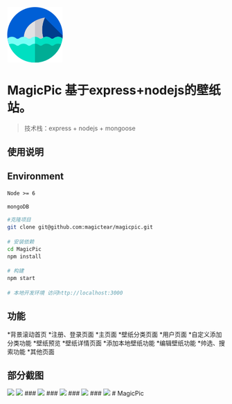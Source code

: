 ﻿<img src="https://github.com/magictear/magicpic/blob/master/public/images/icon/favicon.png" width="128" height="128" style="margin: 0 auto"/>

# MagicPic 基于express+nodejs的壁纸站。

> 技术栈：express + nodejs + mongoose

## 使用说明

## Environment

`Node >= 6`

`mongoDB`

``` bash
#克隆项目
git clone git@github.com:magictear/magicpic.git

# 安装依赖
cd MagicPic
npm install

# 构建
npm start

# 本地开发环境 访问http://localhost:3000

```

## 功能

*背景滚动首页
*注册、登录页面
*主页面
*壁纸分类页面
*用户页面
*自定义添加分类功能
*壁纸预览
*壁纸详情页面
*添加本地壁纸功能
*编辑壁纸功能
*帅选、搜索功能
*其他页面

## 部分截图

 
<img src="https://github.com/magictear/magicpic/blob/master/Screenshots/index-1.png" style="margin: 0 auto"/>

<img src="https://github.com/magictear/magicpic/blob/master/Screenshots/index-2.png" style="margin: 0 auto"/>
### 
<img src="https://github.com/magictear/magicpic/blob/master/Screenshots/home-1.png" style="margin: 0 auto"/>
### 
<img src="https://github.com/magictear/magicpic/blob/master/Screenshots/category-celebs.png" style="margin: 0 auto"/>
### 
<img src="https://github.com/magictear/magicpic/blob/master/Screenshots/new-theme.png" style="margin: 0 auto"/>
### 
<img src="https://github.com/magictear/magicpic/blob/master/Screenshots/signin.png" style="margin: 0 auto"/>
# MagicPic
